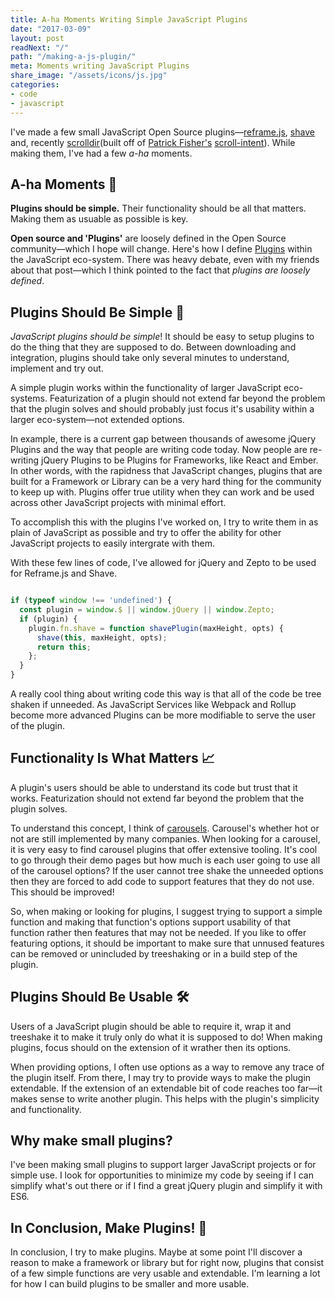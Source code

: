 ```yaml
---
title: A-ha Moments Writing Simple JavaScript Plugins
date: "2017-03-09"
layout: post
readNext: "/"
path: "/making-a-js-plugin/"
meta: Moments writing JavaScript Plugins
share_image: "/assets/icons/js.jpg"
categories:
- code
- javascript
---
```


I've made a few small JavaScript Open Source plugins—[reframe.js](https://dollarshaveclub.github.io/reframe.js/), [shave](https://dollarshaveclub.github.io/shave/) and, recently [scrolldir](https://github.com/dollarshaveclub/scrolldir)(built off of [Patrick Fisher's](https://github.com/pwfisher) [scroll-intent](https://github.com/pwfisher/scroll-intent.js)). While making them, I've had a few _a-ha_ moments. 

## A-ha Moments 💭
**Plugins should be simple.** Their functionality should be all that matters. Making them as usuable as possible is key. 

**Open source and 'Plugins'** are loosely defined in the Open Source community—which I hope will change. Here's how I define [Plugins](https://jeffry.in/4-categories-js-projects/) within the JavaScript eco-system. There was heavy debate, even with my friends about that post—which I think pointed to the fact that _plugins are loosely defined_.

## Plugins Should Be Simple 💁

_JavaScript plugins should be simple_! It should be easy to setup plugins to do the thing that they are supposed to do. Between downloading and integration, plugins should take only several minutes to understand, implement and try out.

A simple plugin works within the functionality of larger JavaScript eco-systems. Featurization of a plugin should not extend far beyond the problem that the plugin solves and should probably just focus it's usability within a larger eco-system—not extended options.

In example, there is a current gap between thousands of awesome jQuery Plugins and the way that people are writing code today. Now people are re-writing jQuery Plugins to be Plugins for Frameworks, like React and Ember. In other words, with the rapidness that JavaScript changes, plugins that are built for a Framework or Library can be a very hard thing for the community to keep up with. Plugins offer true utility when they can work and be used across other JavaScript projects with minimal effort.

To accomplish this with the plugins I've worked on, I try to write them in as plain of JavaScript as possible and try to offer the ability for other JavaScript projects to easily intergrate with them.

With these few lines of code, I've allowed for jQuery and Zepto to be used for Reframe.js and Shave.

```javaScript

if (typeof window !== 'undefined') {
  const plugin = window.$ || window.jQuery || window.Zepto;
  if (plugin) {
    plugin.fn.shave = function shavePlugin(maxHeight, opts) {
      shave(this, maxHeight, opts);
      return this;
    };
  }
}

```

A really cool thing about writing code this way is that all of the code be tree shaken if unneeded. As JavaScript Services like Webpack and Rollup become more advanced Plugins can be more modifiable to serve the user of the plugin.

## Functionality Is What Matters 📈

A plugin's users should be able to understand its code but trust that it works. Featurization should not extend far beyond the problem that the plugin solves. 

To understand this concept, I think of [carousels](http://shouldiuseacarousel.com/). Carousel's whether hot or not are still implemented by many companies. When looking for a carousel, it is very easy to find carousel plugins that offer extensive tooling. It's cool to go through their demo pages but how much is each user going to use all of the carousel options? If the user cannot tree shake the unneeded options then they are forced to add code to support features that they do not use. This should be improved!

So, when making or looking for plugins, I suggest trying to support a simple function and making that function's options support usability of that function rather then features that may not be needed. If you like to offer featuring options, it should be important to make sure that unnused features can be removed or unincluded by treeshaking or in a build step of the plugin.

## Plugins Should Be Usable 🛠

Users of a JavaScript plugin should be able to require it, wrap it and treeshake it to make it truly only do what it is supposed to do! When making plugins, focus should on the extension of it wrather then its options. 

When providing options, I often use options as a way to remove any trace of the plugin itself. From there, I may try to provide ways to make the plugin extendable. If the extension of an extendable bit of code reaches too far—it makes sense to write another plugin. This helps with the plugin's simplicity and functionality. 

## Why make small plugins? 
I've been making small plugins to support larger JavaScript projects or for simple use. I look for opportunities to minimize my code by seeing if I can simplify what's out there or if I find a great jQuery plugin and simplify it with ES6. 

## In Conclusion, Make Plugins! 🚀

In conclusion, I try to make plugins. Maybe at some point I'll discover a reason to make a framework or library but for right now, plugins that consist of a few simple functions are very usable and extendable. I'm learning a lot for how I can build plugins to be smaller and more usable. 





